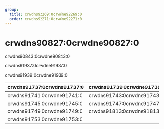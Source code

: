 ```yaml
---
group:
  title: crwdns92269:0crwdne92269:0
  order: crwdns92271:0crwdne92271:0
---
```


# crwdns90827:0crwdne90827:0

crwdns90843:0crwdne90843:0

crwdns91937:0crwdne91937:0

crwdns91939:0crwdne91939:0

| crwdns91737:0crwdne91737:0 | crwdns91739:0crwdne91739:0 |
| -------------------------- | -------------------------- |
| crwdns91741:0crwdne91741:0 | crwdns91743:0crwdne91743:0 |
| crwdns91745:0crwdne91745:0 | crwdns91747:0crwdne91747:0 |
| crwdns91749:0crwdne91749:0 | crwdns91813:0crwdne91813:0 |
| crwdns91753:0crwdne91753:0 |                            |
